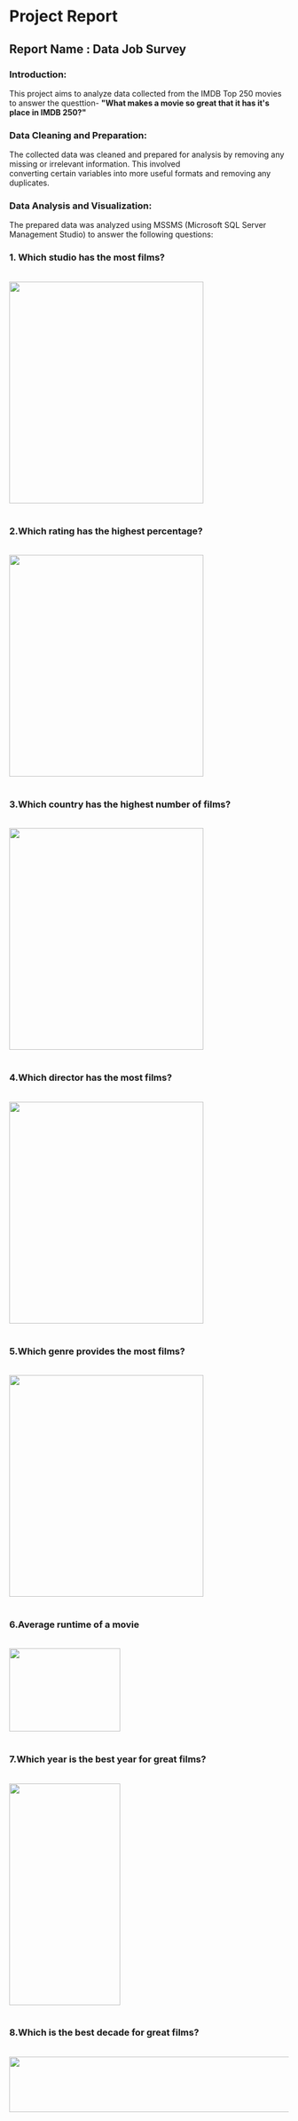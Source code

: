 # Project Report

## Report Name : Data Job Survey

### Introduction:
This project aims to analyze data collected from the IMDB Top 250 movies to answer the questtion-
**"What makes a movie so great that it has it's place in IMDB 250?"**

### Data Cleaning and Preparation:
The collected data was cleaned and prepared for analysis by removing any missing or irrelevant information. This involved <br>
converting certain variables into more useful formats and removing any duplicates.

### Data Analysis and Visualization:
The prepared data was analyzed using MSSMS (Microsoft SQL Server Management Studio) to answer the following questions:

### 1. Which studio has the most films?
<br>
<img src="https://github.com/HasibulHayat/PortfolioProjects/blob/main/1.%20Data%20Exploration%20Using%20SQL/Visualization/1.%20Which%20studio%20has%20the%20most%20films.png" alt="" style="height: 400px; width:350px;"/>
<br><br>

### 2.Which rating has the highest percentage?
<br>
<img src="https://github.com/HasibulHayat/PortfolioProjects/blob/main/1.%20Data%20Exploration%20Using%20SQL/Visualization/2.%20Which%20rating%20has%20the%20highest%20percentage.png" alt="" style="height: 400px; width:350px;"/>
<br><br>

### 3.Which country has the highest number of films?
<br>
<img src="https://github.com/HasibulHayat/PortfolioProjects/blob/main/1.%20Data%20Exploration%20Using%20SQL/Visualization/3.%20Which%20country%20has%20the%20highest%20number%20of%20films.png" alt="" style="height: 400px; width:350px;"/>
<br><br>

### 4.Which director has the most films?
<br>
<img src="https://github.com/HasibulHayat/PortfolioProjects/blob/main/1.%20Data%20Exploration%20Using%20SQL/Visualization/4.%20Which%20director%20has%20the%20most%20films.png" alt="" style="height: 400px; width:350px;"/>
<br><br>

### 5.Which genre provides the most films?
<br>
<img src="https://github.com/HasibulHayat/PortfolioProjects/blob/main/1.%20Data%20Exploration%20Using%20SQL/Visualization/5.%20Which%20genre%20provides%20the%20most%20films.png" alt="" style="height: 400px; width:350px;"/>
<br><br>

### 6.Average runtime of a movie
<br>
<img src="https://github.com/HasibulHayat/PortfolioProjects/blob/main/1.%20Data%20Exploration%20Using%20SQL/Visualization/6.%20Average%20runtime%20of%20films.png" alt="" style="height: 150px; width:200px;"/>
<br><br>

### 7.Which year is the best year for great films?
<br>
<img src="https://github.com/HasibulHayat/PortfolioProjects/blob/main/1.%20Data%20Exploration%20Using%20SQL/Visualization/7.%20Which%20year%20is%20the%20best%20year%20for%20great%20films.png" alt="" style="height: 400px; width:200px;"/>
<br><br>

### 8.Which is the best decade for great films?
<br>
<img src="https://github.com/HasibulHayat/PortfolioProjects/blob/main/1.%20Data%20Exploration%20Using%20SQL/Visualization/8.%20Which%20is%20the%20best%20decade%20for%20great%20films.png" alt="" style="height: 100px; width:850px;"/>
<br><br>

